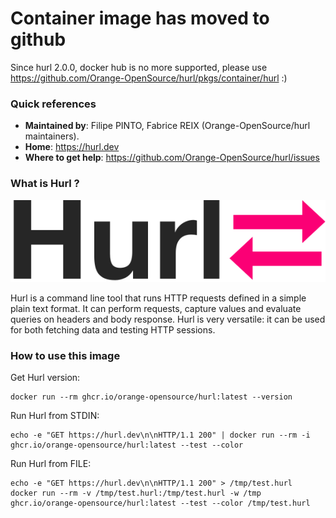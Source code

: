 # Container image has moved to github

Since hurl 2.0.0, docker hub is no more supported, please use https://github.com/Orange-OpenSource/hurl/pkgs/container/hurl :)

### Quick references

- **Maintained by**: Filipe PINTO, Fabrice REIX (Orange-OpenSource/hurl maintainers).
- **Home**: https://hurl.dev
- **Where to get help**: https://github.com/Orange-OpenSource/hurl/issues

### What is Hurl ?

![logo](https://raw.githubusercontent.com/Orange-OpenSource/hurl/master/art/logo-mini-light.svg)

Hurl is a command line tool that runs HTTP requests defined in a simple plain text format.
It can perform requests, capture values and evaluate queries on headers and body response. Hurl is very versatile: it can be used for both fetching data and testing HTTP sessions.

### How to use this image

Get Hurl version:

```
docker run --rm ghcr.io/orange-opensource/hurl:latest --version
```

Run Hurl from STDIN:

```
echo -e "GET https://hurl.dev\n\nHTTP/1.1 200" | docker run --rm -i ghcr.io/orange-opensource/hurl:latest --test --color
```

Run Hurl from FILE:

```
echo -e "GET https://hurl.dev\n\nHTTP/1.1 200" > /tmp/test.hurl
docker run --rm -v /tmp/test.hurl:/tmp/test.hurl -w /tmp ghcr.io/orange-opensource/hurl:latest --test --color /tmp/test.hurl
```
